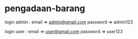 # pengadaan-barang
login admin : 
email => admin@gmail.com 
password => admin123

login user : 
email => user@gmail.com
password => user123
